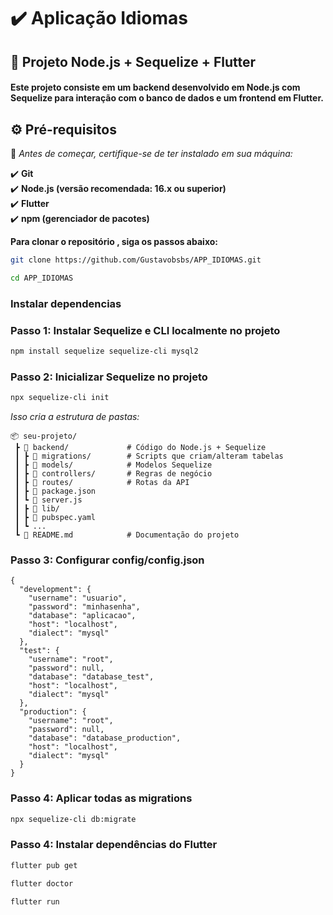 # ✔️ Aplicação Idiomas

## 🚀 Projeto Node.js + Sequelize + Flutter

#### Este projeto consiste em um backend desenvolvido em Node.js com Sequelize para interação com o banco de dados e um frontend em Flutter.

## ⚙️ Pré-requisitos

🔗 *Antes de começar, certifique-se de ter instalado em sua máquina:*  

✔️ **Git**\
✔️ **Node.js (versão recomendada: 16.x ou superior)**\
✔️ **Flutter**\
✔️ **npm (gerenciador de pacotes)**

 **Para clonar o repositório , siga os passos abaixo:**
```bash
git clone https://github.com/Gustavobsbs/APP_IDIOMAS.git
```
```bash
cd APP_IDIOMAS
```

### Instalar dependencias
### **Passo 1: Instalar Sequelize e CLI localmente no projeto**

```bash
npm install sequelize sequelize-cli mysql2
```
### **Passo 2: Inicializar Sequelize no projeto**
```bash 
npx sequelize-cli init
```
_Isso cria a estrutura de pastas:_

```
📦 seu-projeto/
 ┣ 📂 backend/             # Código do Node.js + Sequelize
 ┃ ┣ 📂 migrations/        # Scripts que criam/alteram tabelas
 ┃ ┣ 📂 models/            # Modelos Sequelize
 ┃ ┣ 📂 controllers/       # Regras de negócio
 ┃ ┣ 📂 routes/            # Rotas da API
 ┃ ┣ 📜 package.json
 ┃ ┗ 📜 server.js
 ┃ ┣ 📂 lib/
 ┃ ┣ 📜 pubspec.yaml
 ┃ ┗ ...
 ┗ 📜 README.md            # Documentação do projeto

```

### **Passo 3: Configurar config/config.json**
```
{
  "development": {
    "username": "usuario",
    "password": "minhasenha",
    "database": "aplicacao",
    "host": "localhost",
    "dialect": "mysql"
  },
  "test": {
    "username": "root",
    "password": null,
    "database": "database_test",
    "host": "localhost",
    "dialect": "mysql"
  },
  "production": {
    "username": "root",
    "password": null,
    "database": "database_production",
    "host": "localhost",
    "dialect": "mysql"
  }
}
```

### **Passo 4: Aplicar todas as migrations**

```bash
npx sequelize-cli db:migrate
```
### **Passo 4: Instalar dependências do Flutter**

```bash
flutter pub get
```
```bash
flutter doctor
```
```bash
flutter run
```
